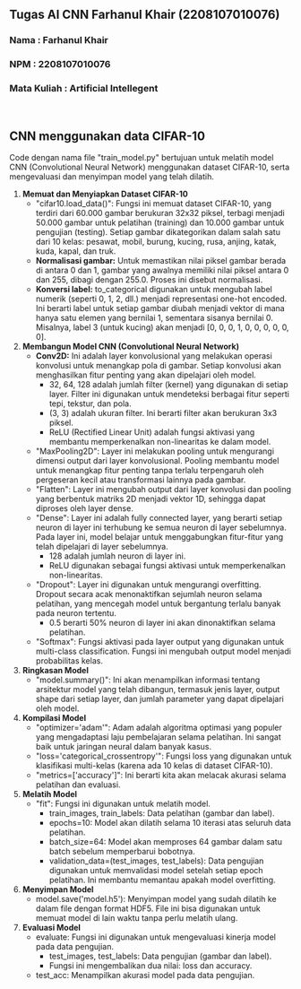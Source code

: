 <h2>Tugas AI CNN Farhanul Khair (2208107010076)</h2>
<h3>Nama        : Farhanul Khair </h3>
<h3>NPM         : 2208107010076 </h3>
<h3>Mata Kuliah : Artificial Intellegent </h3>
<br>
<h2>CNN menggunakan data CIFAR-10</h2>
<p>Code dengan nama file "train_model.py" bertujuan untuk melatih model CNN (Convolutional Neural Network) menggunakan dataset CIFAR-10, serta mengevaluasi dan menyimpan model yang telah dilatih.</p>

<ol>
  <li><b>Memuat dan Menyiapkan Dataset CIFAR-10</b>
      <ul>
        <li>"cifar10.load_data()": Fungsi ini memuat dataset CIFAR-10, yang terdiri dari 60.000 gambar berukuran 32x32 piksel, terbagi menjadi 50.000 gambar untuk pelatihan (training) dan 10.000 gambar untuk pengujian (testing). Setiap gambar dikategorikan dalam salah satu dari 10 kelas: pesawat, mobil, burung, kucing, rusa, anjing, katak, kuda, kapal, dan truk.</li>
        <li><b>Normalisasi gambar:</b> Untuk memastikan nilai piksel gambar berada di antara 0 dan 1, gambar yang awalnya memiliki nilai piksel antara 0 dan 255, dibagi dengan 255.0. Proses ini disebut normalisasi.</li>
        <li><b>Konversi label:</b> to_categorical digunakan untuk mengubah label numerik (seperti 0, 1, 2, dll.) menjadi representasi one-hot encoded. Ini berarti label untuk setiap gambar diubah menjadi vektor di mana hanya satu elemen yang bernilai 1, sementara sisanya bernilai 0. Misalnya, label 3 (untuk kucing) akan menjadi [0, 0, 0, 1, 0, 0, 0, 0, 0, 0].</li>
      </ul>
  </li>
  <li><b>Membangun Model CNN (Convolutional Neural Network)</b>
      <ul>
        <li><b>Conv2D:</b> Ini adalah layer konvolusional yang melakukan operasi konvolusi untuk menangkap pola di gambar. Setiap konvolusi akan menghasilkan fitur penting yang akan dipelajari oleh model.
          <ul>
            <li>32, 64, 128 adalah jumlah filter (kernel) yang digunakan di setiap layer. Filter ini digunakan untuk mendeteksi berbagai fitur seperti tepi, tekstur, dan pola.</li>
            <li>(3, 3) adalah ukuran filter. Ini berarti filter akan berukuran 3x3 piksel.</li>
            <li>ReLU (Rectified Linear Unit) adalah fungsi aktivasi yang membantu memperkenalkan non-linearitas ke dalam model.</li>
          </ul>
        </li>
        <li>"MaxPooling2D": Layer ini melakukan pooling untuk mengurangi dimensi output dari layer konvolusional. Pooling membantu model untuk menangkap fitur penting tanpa terlalu terpengaruh oleh pergeseran kecil atau transformasi lainnya pada gambar.</li>
        <li>"Flatten": Layer ini mengubah output dari layer konvolusi dan pooling yang berbentuk matriks 2D menjadi vektor 1D, sehingga dapat diproses oleh layer dense.</li>
        <li>"Dense": Layer ini adalah fully connected layer, yang berarti setiap neuron di layer ini terhubung ke semua neuron di layer sebelumnya. Pada layer ini, model belajar untuk menggabungkan fitur-fitur yang telah dipelajari di layer sebelumnya.
            <ul>
              <li>128 adalah jumlah neuron di layer ini.</li>
              <li>ReLU digunakan sebagai fungsi aktivasi untuk memperkenalkan non-linearitas.</li>
            </ul>
        </li>
        <li>"Dropout": Layer ini digunakan untuk mengurangi overfitting. Dropout secara acak menonaktifkan sejumlah neuron selama pelatihan, yang mencegah model untuk bergantung terlalu banyak pada neuron tertentu.
            <ul>
              <li>0.5 berarti 50% neuron di layer ini akan dinonaktifkan selama pelatihan.</li>
            </ul>
        </li>
        <li>"Softmax": Fungsi aktivasi pada layer output yang digunakan untuk multi-class classification. Fungsi ini mengubah output model menjadi probabilitas kelas.</li>
      </ul>
  </li>
  <li><b>Ringkasan Model</b>
      <ul>
        <li>"model.summary()": Ini akan menampilkan informasi tentang arsitektur model yang telah dibangun, termasuk jenis layer, output shape dari setiap layer, dan jumlah parameter yang dapat dipelajari oleh model.  
        </li>
      </ul>
  </li>
  <li><b>Kompilasi Model</b>
      <ul>
        <li>"optimizer='adam'": Adam adalah algoritma optimasi yang populer yang mengadaptasi laju pembelajaran selama pelatihan. Ini sangat baik untuk jaringan neural dalam banyak kasus.</li>
        <li>"loss='categorical_crossentropy'": Fungsi loss yang digunakan untuk klasifikasi multi-kelas (karena ada 10 kelas di dataset CIFAR-10).</li>
        <li>"metrics=['accuracy']": Ini berarti kita akan melacak akurasi selama pelatihan dan evaluasi.</li>
      </ul>
  </li>
  <li><b>Melatih Model</b>
      <ul>
        <li>
          "fit": Fungsi ini digunakan untuk melatih model.
          <ul>
            <li>train_images, train_labels: Data pelatihan (gambar dan label).</li>
            <li>epochs=10: Model akan dilatih selama 10 iterasi atas seluruh data pelatihan.</li>
            <li>batch_size=64: Model akan memproses 64 gambar dalam satu batch sebelum memperbarui bobotnya.</li>
            <li>validation_data=(test_images, test_labels): Data pengujian digunakan untuk memvalidasi model setelah setiap epoch pelatihan. Ini membantu memantau apakah model overfitting.</li>
          </ul>
        </li>
      </ul>
  </li>
  <li><b>Menyimpan Model</b>
      <ul>
        <li>model.save('model.h5'): Menyimpan model yang sudah dilatih ke dalam file dengan format HDF5. File ini bisa digunakan untuk memuat model di lain waktu tanpa perlu melatih ulang.</li>
      </ul>
  </li>
  <li><b>Evaluasi Model</b>
      <ul>
        <li>evaluate: Fungsi ini digunakan untuk mengevaluasi kinerja model pada data pengujian.
            <ul>
              <li>test_images, test_labels: Data pengujian (gambar dan label).</li>
              <li>Fungsi ini mengembalikan dua nilai: loss dan accuracy.</li>
            </ul>
        </li>
        <li>test_acc: Menampilkan akurasi model pada data pengujian.</li>
      </ul>
  </li>
</ol>
